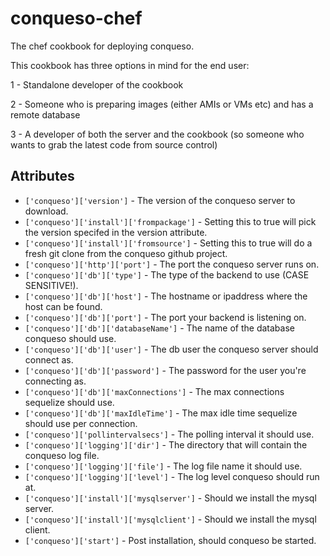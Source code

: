 conqueso-chef
=============

The chef cookbook for deploying conqueso.

This cookbook has three options in mind for the end user:

1 - Standalone developer of the cookbook

2 - Someone who is preparing images (either AMIs or VMs etc) and has a remote database 

3 - A developer of both the server and the cookbook (so someone who wants to grab the latest code from source control)


Attributes
----------
* `['conqueso']['version']` - The version of the conqueso server to download.
* `['conqueso']['install']['frompackage']` - Setting this to true will pick the version specifed in the version attribute.
* `['conqueso']['install']['fromsource']` - Setting this to true will do a fresh git clone from the conqueso github project.
* `['conqueso']['http']['port']` - The port the conqueso server runs on.
* `['conqueso']['db']['type']` - The type of the backend to use (CASE SENSITIVE!).
* `['conqueso']['db']['host']` - The hostname or ipaddress where the host can be found.
* `['conqueso']['db']['port']` - The port your backend is listening on.
* `['conqueso']['db']['databaseName']` - The name of the database conqueso should use.
* `['conqueso']['db']['user']` - The db user the conqueso server should connect as.
* `['conqueso']['db']['password']` - The password for the user you're connecting as.
* `['conqueso']['db']['maxConnections']` - The max connections sequelize should use.
* `['conqueso']['db']['maxIdleTime']` - The max idle time sequelize should use per connection.
* `['conqueso']['pollintervalsecs']` - The polling interval it should use.
* `['conqueso']['logging']['dir']` - The directory that will contain the conqueso log file.
* `['conqueso']['logging']['file']` - The log file name it should use.
* `['conqueso']['logging']['level']` - The log level conqueso should run at.
* `['conqueso']['install']['mysqlserver']` - Should we install the mysql server.
* `['conqueso']['install']['mysqlclient']` - Should we install the mysql client.
* `['conqueso']['start']` - Post installation, should conqueso be started.
